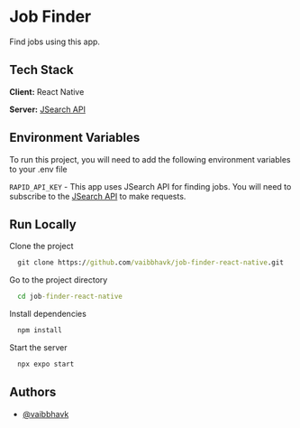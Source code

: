 # Job Finder

Find jobs using this app.

## Tech Stack

**Client:** React Native

**Server:** [JSearch API](https://rapidapi.com/letscrape-6bRBa3QguO5/api/jsearch)

## Environment Variables

To run this project, you will need to add the following environment variables to your .env file

`RAPID_API_KEY` - This app uses JSearch API for finding jobs. You will need to subscribe to the [JSearch API](https://rapidapi.com/letscrape-6bRBa3QguO5/api/jsearch) to make requests.

## Run Locally

Clone the project

```cmd
  git clone https://github.com/vaibbhavk/job-finder-react-native.git
```

Go to the project directory

```cmd
  cd job-finder-react-native
```

Install dependencies

```cmd
  npm install
```

Start the server

```cmd
  npx expo start
```

## Authors

- [@vaibbhavk](https://www.github.com/vaibbhavk)

